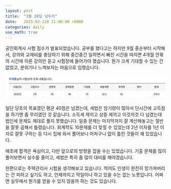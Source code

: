 ```yaml
---
layout: post
title:  "3월 28일 넋두리"
date:   2025-03-128 11:00:00 +0900
categories: daily
use_math: true
---
```


공인회계사 시험 점수가 발표되었습니다. 공부를 했다고는 하지만 9월 중순부터 시작해서, 강의와 교재비를 충당하기 위해 중간중간 일하면서 빠진 시간을 따지면 4개월 안팎의 시간에 이론 강의만 듣고 시험장에 들어가야 했습니다. 뭔가 크게 기대할 수 있는 건 없었고, 분위기나 느껴보자는 마음으로 임했습니다.

![cpa](/assets/images/2025-03-28-cpa/result.png)

일단 당초의 목표였던 평균 40점은 넘겼는데, 세법은 암기량이 많아서 단시간에 고득점을 하기엔 좀 무리였던 것 같습니다. 소득세 제끼고 상증 제끼고 이것저것 다 넘겼는데 법인세 문제도 제대로 풀지 못했습니다. 일충 문제는 마지막까지 잘 계산해놓고는 절반을 잘못 곱해서 틀렸습니다. 회계학도 10문제를 더 맞힐 수 있었는데 2년 이자를 1년 이자로 잘못 구하는 등 다시 집에 와서 풀어보니 어처구니 없이 틀린 것들이 꽤 있었습니다.

애초에 합격은 욕심이고, 다만 앞으로의 방향을 잡을 수는 있었습니다. 기출 문제를 많이 풀어보면서 실수를 줄이고, 세법은 특히 좀 많이 대비를 해야겠습니다.

한편으로는 주택관리사 시험을 생각해보고 있습니다. 적어도 인생이 완전히 망가져버리는 건 피하고 싶기도 하고, 언제까지고 막일이나 하고 있을 수는 없는 노릇입니다. 어쩌면 실무에서 뭔가를 얻을 수 있지 않을까 하는 것도 있습니다.